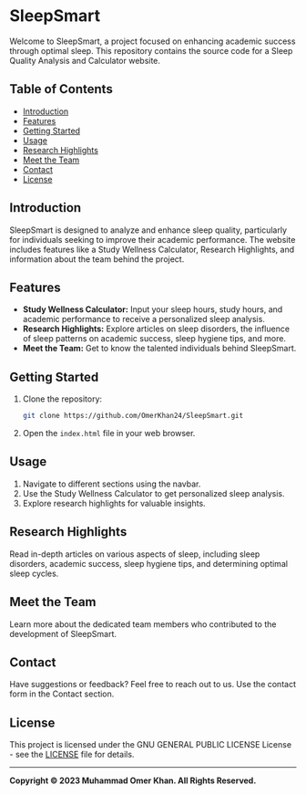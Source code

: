 # SleepSmart

Welcome to SleepSmart, a project focused on enhancing academic success through optimal sleep. This repository contains the source code for a Sleep Quality Analysis and Calculator website.

## Table of Contents
- [Introduction](#introduction)
- [Features](#features)
- [Getting Started](#getting-started)
- [Usage](#usage)
- [Research Highlights](#research-highlights)
- [Meet the Team](#meet-the-team)
- [Contact](#contact)
- [License](#license)

## Introduction
SleepSmart is designed to analyze and enhance sleep quality, particularly for individuals seeking to improve their academic performance. The website includes features like a Study Wellness Calculator, Research Highlights, and information about the team behind the project.

## Features
- **Study Wellness Calculator:** Input your sleep hours, study hours, and academic performance to receive a personalized sleep analysis.
- **Research Highlights:** Explore articles on sleep disorders, the influence of sleep patterns on academic success, sleep hygiene tips, and more.
- **Meet the Team:** Get to know the talented individuals behind SleepSmart.

## Getting Started
1. Clone the repository:
   ```bash
   git clone https://github.com/OmerKhan24/SleepSmart.git
2. Open the `index.html` file in your web browser.

## Usage
1. Navigate to different sections using the navbar.
2. Use the Study Wellness Calculator to get personalized sleep analysis.
3. Explore research highlights for valuable insights.

## Research Highlights
Read in-depth articles on various aspects of sleep, including sleep disorders, academic success, sleep hygiene tips, and determining optimal sleep cycles.

## Meet the Team
Learn more about the dedicated team members who contributed to the development of SleepSmart.

## Contact
Have suggestions or feedback? Feel free to reach out to us. Use the contact form in the Contact section.

## License
This project is licensed under the GNU GENERAL PUBLIC LICENSE  License - see the [LICENSE](https://github.com/OmerKhan24/SleepSmart/blob/main/LICENSE.md) file for details.

---

**Copyright © 2023 Muhammad Omer Khan. All Rights Reserved.**
